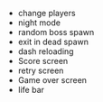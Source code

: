 - change players
- night mode
- random boss spawn
- exit in dead spawn
- dash reloading
- Score screen
- retry screen
- Game over screen
- life bar